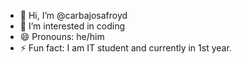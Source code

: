 - 👋 Hi, I’m @carbajosafroyd
- 👀 I’m interested in coding
- 😄 Pronouns: he/him
- ⚡ Fun fact: I am IT student and currently in 1st year.

